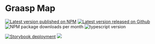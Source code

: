 # Graasp Map

[![Latest version published on NPM](https://img.shields.io/npm/v/@graasp/map?logo=npm)](https://www.npmjs.com/package/@graasp/map)
[![Latest version released on Github](https://img.shields.io/github/package-json/v/graasp/graasp-map?color=deepskyblue&logo=github)](https://github.com/graasp/graasp-map/releases/latest)
![NPM package downloads per month](https://img.shields.io/npm/dm/@graasp/map?color=green)
![typescript version](https://img.shields.io/github/package-json/dependency-version/graasp/graasp-map/dev/typescript)

[![Storybook deployment](https://img.shields.io/badge/storybook-ui-%23FF4785?logo=storybook)](https://graasp.github.io/graasp-map/)
<a href="https://gitlocalize.com/repo/9355?utm_source=badge"> <img src="https://gitlocalize.com/repo/9355/whole_project/badge.svg" /> </a>
